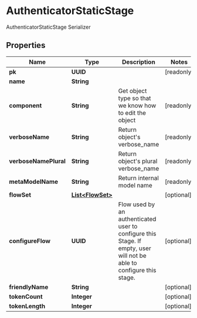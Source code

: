 

# AuthenticatorStaticStage

AuthenticatorStaticStage Serializer

## Properties

| Name | Type | Description | Notes |
|------------ | ------------- | ------------- | -------------|
|**pk** | **UUID** |  |  [readonly] |
|**name** | **String** |  |  |
|**component** | **String** | Get object type so that we know how to edit the object |  [readonly] |
|**verboseName** | **String** | Return object&#39;s verbose_name |  [readonly] |
|**verboseNamePlural** | **String** | Return object&#39;s plural verbose_name |  [readonly] |
|**metaModelName** | **String** | Return internal model name |  [readonly] |
|**flowSet** | [**List&lt;FlowSet&gt;**](FlowSet.md) |  |  [optional] |
|**configureFlow** | **UUID** | Flow used by an authenticated user to configure this Stage. If empty, user will not be able to configure this stage. |  [optional] |
|**friendlyName** | **String** |  |  [optional] |
|**tokenCount** | **Integer** |  |  [optional] |
|**tokenLength** | **Integer** |  |  [optional] |



